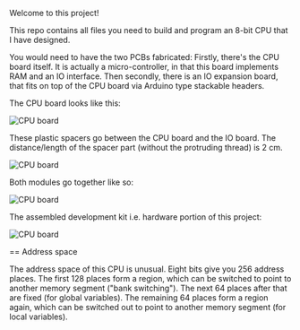
Welcome to this project!

This repo contains all files you need to build and program an 8-bit CPU that I have designed.

You would need to have the two PCBs fabricated: Firstly, there's the CPU board itself.
It is actually a micro-controller, in that this board implements RAM and an IO interface.
Then secondly, there is an IO expansion board, that fits on top of the CPU board via Arduino type stackable headers.

The CPU board looks like this:

![CPU board](https://github.com/Dosflange/Sonne/blob/main/board_and_screws.jpg)

These plastic spacers go between the CPU board and the IO board. The distance/length of the spacer part (without the protruding thread) is 2 cm.

![CPU board](https://github.com/Dosflange/Sonne/blob/main/board_screws.jpg)

Both modules go together like so:

![CPU board](https://github.com/Dosflange/Sonne/blob/main/board_sandwich.jpg)

The assembled development kit i.e. hardware portion of this project:

![CPU board](https://github.com/Dosflange/Sonne/blob/main/board_ready.jpg)

== Address space

The address space of this CPU is unusual. Eight bits give you 256 address places. The first 128 places form a region, which can be switched to point to another memory segment ("bank switching"). The next 64 places after that are fixed (for global variables). The remaining 64 places form a region again, which can be switched out to point to another memory segment (for local variables).

